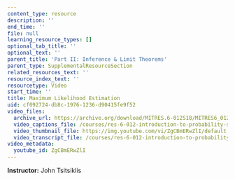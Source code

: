 ```yaml
---
content_type: resource
description: ''
end_time: ''
file: null
learning_resource_types: []
optional_tab_title: ''
optional_text: ''
parent_title: 'Part II: Inference & Limit Theorems'
parent_type: SupplementalResourceSection
related_resources_text: ''
resource_index_text: ''
resourcetype: Video
start_time: ''
title: Maximum Likelihood Estimation
uid: cf092724-db8c-1976-1236-d90415fe9f52
video_files:
  archive_url: https://archive.org/download/MITRES.6-012S18/MITRES6_012S18_L20-09_300k.mp4
  video_captions_file: /courses/res-6-012-introduction-to-probability-spring-2018/5216a2a115915cc9a656186d1ed10389_ZgCBmERwZlI.vtt
  video_thumbnail_file: https://img.youtube.com/vi/ZgCBmERwZlI/default.jpg
  video_transcript_file: /courses/res-6-012-introduction-to-probability-spring-2018/d32d4bc09be20c9c6b2da1c9f765664c_ZgCBmERwZlI.pdf
video_metadata:
  youtube_id: ZgCBmERwZlI
---
```


**Instructor:** John Tsitsiklis